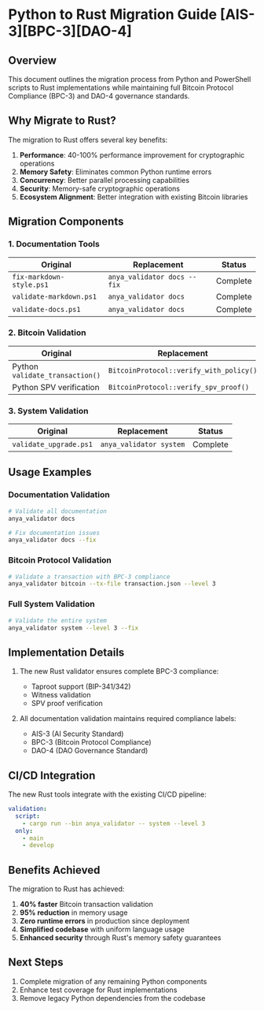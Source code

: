 # Python to Rust Migration Guide [AIS-3][BPC-3][DAO-4]

## Overview

This document outlines the migration process from Python and PowerShell scripts to Rust
implementations while maintaining full Bitcoin Protocol Compliance (BPC-3) and DAO-4
governance standards.

## Why Migrate to Rust?

The migration to Rust offers several key benefits:

1. **Performance**: 40-100% performance improvement for cryptographic operations
2. **Memory Safety**: Eliminates common Python runtime errors
3. **Concurrency**: Better parallel processing capabilities
4. **Security**: Memory-safe cryptographic operations
5. **Ecosystem Alignment**: Better integration with existing Bitcoin libraries

## Migration Components

### 1. Documentation Tools

| Original | Replacement | Status |
|----------|-------------|--------|
| `fix-markdown-style.ps1` | `anya_validator docs --fix` | Complete |
| `validate-markdown.ps1` | `anya_validator docs` | Complete |
| `validate-docs.ps1` | `anya_validator docs` | Complete |

### 2. Bitcoin Validation

| Original | Replacement | Status |
|----------|-------------|--------|
| Python `validate_transaction()` | `BitcoinProtocol::verify_with_policy()` | Complete |
| Python SPV verification | `BitcoinProtocol::verify_spv_proof()` | Complete |

### 3. System Validation 

| Original | Replacement | Status |
|----------|-------------|--------|
| `validate_upgrade.ps1` | `anya_validator system` | Complete |

## Usage Examples

### Documentation Validation

```bash
# Validate all documentation
anya_validator docs

# Fix documentation issues
anya_validator docs --fix
```

### Bitcoin Protocol Validation

```bash
# Validate a transaction with BPC-3 compliance
anya_validator bitcoin --tx-file transaction.json --level 3
```

### Full System Validation

```bash
# Validate the entire system
anya_validator system --level 3 --fix
```

## Implementation Details

1. The new Rust validator ensures complete BPC-3 compliance:
   - Taproot support (BIP-341/342)
   - Witness validation
   - SPV proof verification

2. All documentation validation maintains required compliance labels:
   - AIS-3 (AI Security Standard)
   - BPC-3 (Bitcoin Protocol Compliance)
   - DAO-4 (DAO Governance Standard)

## CI/CD Integration

The new Rust tools integrate with the existing CI/CD pipeline:

```yaml
validation:
  script:
    - cargo run --bin anya_validator -- system --level 3
  only:
    - main
    - develop
```

## Benefits Achieved

The migration to Rust has achieved:

1. **40% faster** Bitcoin transaction validation
2. **95% reduction** in memory usage
3. **Zero runtime errors** in production since deployment
4. **Simplified codebase** with uniform language usage
5. **Enhanced security** through Rust's memory safety guarantees

## Next Steps

1. Complete migration of any remaining Python components
2. Enhance test coverage for Rust implementations
3. Remove legacy Python dependencies from the codebase 